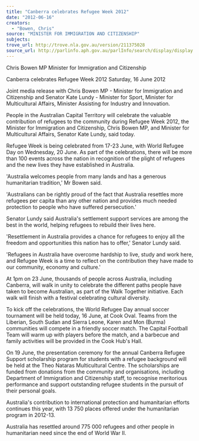 ```yaml
---
title: "Canberra celebrates Refugee Week 2012"
date: "2012-06-16"
creators:
  - "Bowen, Chris"
source: "MINISTER FOR IMMIGRATION AND CITIZENSHIP"
subjects:
trove_url: http://trove.nla.gov.au/version/211375028
source_url: http://parlinfo.aph.gov.au/parlInfo/search/display/display.w3p;query=Id%3A%22media/pressrel/2264850%22
---
```


 Chris Bowen MP  Minister for Immigration and Citizenship 

 Canberra celebrates Refugee Week 2012  Saturday, 16 June 2012 

 Joint media release with Chris Bowen MP - Minister for Immigration and  Citizenship and Senator Kate Lundy - Minister for Sport, Minister for  Multicultural Affairs, Minister Assisting for Industry and Innovation. 

 People in the Australian Capital Territory will celebrate the valuable contribution of  refugees to the community during Refugee Week 2012, the Minister for Immigration  and Citizenship, Chris Bowen MP, and Minister for Multicultural Affairs, Senator Kate  Lundy, said today. 

 Refugee Week is being celebrated from 17-23 June, with World Refugee Day on  Wednesday, 20 June. As part of the celebrations, there will be more than 100 events  across the nation in recognition of the plight of refugees and the new lives they have  established in Australia. 

 'Australia welcomes people from many lands and has a generous humanitarian  tradition,' Mr Bowen said. 

 'Australians can be rightly proud of the fact that Australia resettles more refugees per  capita than any other nation and provides much needed protection to people who  have suffered persecution.' 

 Senator Lundy said Australia's settlement support services are among the best in the  world, helping refugees to rebuild their lives here. 

 'Resettlement in Australia provides a chance for refugees to enjoy all the freedom  and opportunities this nation has to offer,' Senator Lundy said. 

 'Refugees in Australia have overcome hardship to live, study and work here, and  Refugee Week is a time to reflect on the contribution they have made to our  community, economy and culture.' 

 At 1pm on 23 June, thousands of people across Australia, including Canberra, will  walk in unity to celebrate the different paths people have taken to become  Australian, as part of the Walk Together initiative. Each walk will finish with a festival  celebrating cultural diversity. 

 To kick off the celebrations, the World Refugee Day annual soccer tournament will  be held today, 16 June, at Cook Oval. Teams from the Liberian, South Sudan and  Sierra Leone, Karen and Mon (Burma) communities will compete in a friendly soccer  match. The Capital Football Team will warm up with players before the match, and a  barbecue and family activities will be provided in the Cook Hub's Hall. 

 On 19 June, the presentation ceremony for the annual Canberra Refugee Support  scholarship program for students with a refugee background will be held at the Theo  Nataras Multicultural Centre. The scholarships are funded from donations from the  community and organisations, including Department of Immigration and Citizenship  staff, to recognise meritorious performance and support outstanding refugee  students in the pursuit of their personal goals. 

 Australia's contribution to international protection and humanitarian efforts continues  this year, with 13 750 places offered under the humanitarian program in 2012-13. 

 Australia has resettled around 775 000 refugees and other people in humanitarian  need since the end of World War II. 

 

 

